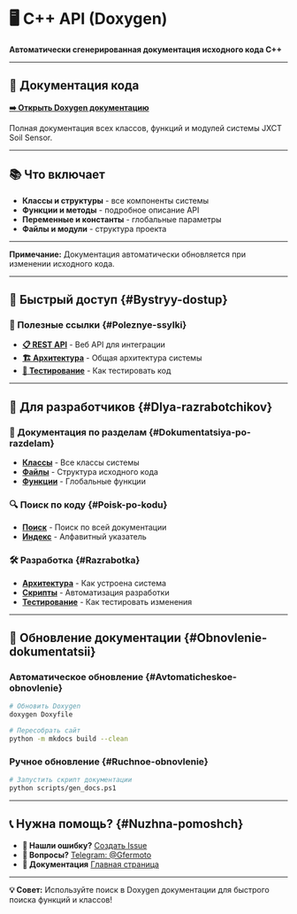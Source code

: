 # 🖥️ C++ API (Doxygen)

**Автоматически сгенерированная документация исходного кода C++**

---

## 📖 Документация кода

**[➡️ Открыть Doxygen документацию](../api/index.html)**

Полная документация всех классов, функций и модулей системы JXCT Soil Sensor.

---

## 📚 Что включает

- **Классы и структуры** - все компоненты системы
- **Функции и методы** - подробное описание API
- **Переменные и константы** - глобальные параметры
- **Файлы и модули** - структура проекта

---

**Примечание:** Документация автоматически обновляется при изменении исходного кода.

---

## 🚀 Быстрый доступ {#Bystryy-dostup}

### 🔗 Полезные ссылки {#Poleznye-ssylki}
- **[📋 REST API](../manuals/API/)** - Веб API для интеграции
- **[🏗️ Архитектура](../manuals/TECHNICAL_DOCS/)** - Общая архитектура системы
- **[🧪 Тестирование](../TESTING_GUIDE/)** - Как тестировать код

---

## 🎯 Для разработчиков {#Dlya-razrabotchikov}

### 📖 Документация по разделам {#Dokumentatsiya-po-razdelam}
- **[Классы](../api/annotated.html)** - Все классы системы
- **[Файлы](../api/files.html)** - Структура исходного кода
- **[Функции](../api/globals_func.html)** - Глобальные функции

### 🔍 Поиск по коду {#Poisk-po-kodu}
- **[Поиск](../api/search.html)** - Поиск по всей документации
- **[Индекс](../api/functions.html)** - Алфавитный указатель

### 🛠️ Разработка {#Razrabotka}
- **[Архитектура](../manuals/TECHNICAL_DOCS/)** - Как устроена система
- **[Скрипты](../SCRIPTS_GUIDE/)** - Автоматизация разработки
- **[Тестирование](../TESTING_GUIDE/)** - Как тестировать изменения

---

## 🔄 Обновление документации {#Obnovlenie-dokumentatsii}

### Автоматическое обновление {#Avtomaticheskoe-obnovlenie}
```bash
# Обновить Doxygen
doxygen Doxyfile

# Пересобрать сайт
python -m mkdocs build --clean
```

### Ручное обновление {#Ruchnoe-obnovlenie}
```bash
# Запустить скрипт документации
python scripts/gen_docs.ps1
```

---

## 📞 Нужна помощь? {#Nuzhna-pomoshch}

- **🐛 Нашли ошибку?** [Создать Issue](https://github.com/Gfermoto/soil-sensor-7in1/issues)
- **💬 Вопросы?** [Telegram: @Gfermoto](https://t.me/Gfermoto)
- **📖 Документация** [Главная страница](../index.md)

---

**💡 Совет:** Используйте поиск в Doxygen документации для быстрого поиска функций и классов!
